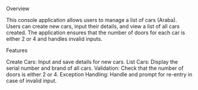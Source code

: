 Overview

This console application allows users to manage a list of cars (Araba). Users can create new cars, input their details, and view a list of all cars created. The application ensures that the number of doors for each car is either 2 or 4 and handles invalid inputs.

Features

Create Cars: Input and save details for new cars.
List Cars: Display the serial number and brand of all cars.
Validation: Check that the number of doors is either 2 or 4.
Exception Handling: Handle and prompt for re-entry in case of invalid input.
